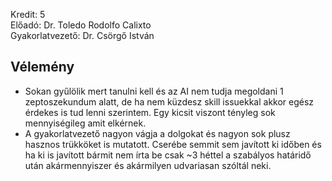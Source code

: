 Kredit: 5\
Előadó: Dr. Toledo Rodolfo Calixto\
Gyakorlatvezető: Dr. Csörgő István

## Vélemény
- Sokan gyűlölik mert tanulni kell és az AI nem tudja megoldani 1 zeptoszekundum alatt, de ha nem küzdesz skill issuekkal akkor egész érdekes is tud lenni szerintem. Egy kicsit viszont tényleg sok mennyiségileg amit elkérnek.
- A gyakorlatvezető nagyon vágja a dolgokat és nagyon sok plusz hasznos trükköket is mutatott. Cserébe semmit sem javított ki időben és ha ki is javított bármit nem írta be csak ~3 héttel a szabályos határidő után akármennyiszer és akármilyen udvariasan szóltál neki.

